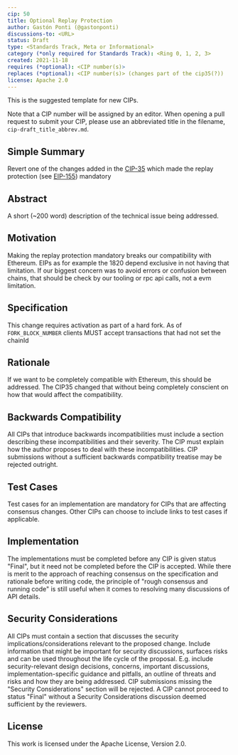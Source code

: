```yaml
---
cip: 50
title: Optional Replay Protection
author: Gastón Ponti (@gastonponti)
discussions-to: <URL>
status: Draft
type: <Standards Track, Meta or Informational>
category (*only required for Standards Track): <Ring 0, 1, 2, 3>
created: 2021-11-18
requires (*optional): <CIP number(s)>
replaces (*optional): <CIP number(s)> (changes part of the cip35(?))
license: Apache 2.0
---
```


This is the suggested template for new CIPs.

Note that a CIP number will be assigned by an editor. When opening a pull request to submit your CIP, please
use an abbreviated title in the filename, `cip-draft_title_abbrev.md`.

## Simple Summary
Revert one of the changes added in the [CIP-35](https://github.com/celo-org/celo-proposals/blob/master/CIPS/cip-0035.md) which made the replay protection (see [EIP-155](https://github.com/ethereum/EIPs/blob/master/EIPS/eip-155.md)) mandatory

## Abstract
A short (~200 word) description of the technical issue being addressed.

## Motivation
Making the replay protection mandatory breaks our compatibility with Ethereum. EIPs as for example the 1820 depend exclusive in not having that limitation. If our biggest concern was to avoid errors or confusion between chains, that should be check by our tooling or rpc api calls, not a evm limitation.

## Specification
This change requires activation as part of a hard fork. As of `FORK_BLOCK_NUMBER` clients MUST accept transactions that had not set the chainId

## Rationale

If we want to be completely compatible with Ethereum, this should be addressed. The CIP35 changed that without being completely conscient on how that would affect the compatibility.

## Backwards Compatibility
All CIPs that introduce backwards incompatibilities must include a section describing these incompatibilities and their severity. The CIP must explain how the author proposes to deal with these incompatibilities. CIP submissions without a sufficient backwards compatibility treatise may be rejected outright.

## Test Cases
Test cases for an implementation are mandatory for CIPs that are affecting consensus changes. Other CIPs can choose to include links to test cases if applicable.

## Implementation
The implementations must be completed before any CIP is given status "Final", but it need not be completed before the CIP is accepted. While there is merit to the approach of reaching consensus on the specification and rationale before writing code, the principle of "rough consensus and running code" is still useful when it comes to resolving many discussions of API details.

## Security Considerations
All CIPs must contain a section that discusses the security implications/considerations relevant to the proposed change. Include information that might be important for security discussions, surfaces risks and can be used throughout the life cycle of the proposal. E.g. include security-relevant design decisions, concerns, important discussions, implementation-specific guidance and pitfalls, an outline of threats and risks and how they are being addressed. CIP submissions missing the "Security Considerations" section will be rejected. A CIP cannot proceed to status "Final" without a Security Considerations discussion deemed sufficient by the reviewers.

## License
This work is licensed under the Apache License, Version 2.0.

